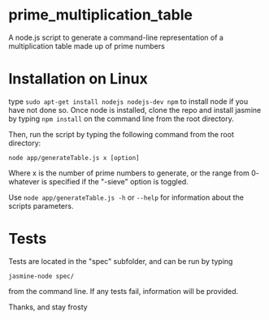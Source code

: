 # prime_multiplication_table
A node.js script to generate a command-line representation of a multiplication table made up of prime numbers

# Installation on Linux
type `sudo apt-get install nodejs nodejs-dev npm` to install node if you have not done so. Once node is installed, clone the repo 
and install jasmine by typing `npm install` on the command line from the root directory.

Then, run the script by typing the following command from the root directory:

`node app/generateTable.js x [option]`

Where x is the number of prime numbers to generate, or the range from 0- whatever is specified if the "-sieve" option is toggled.

Use `node app/generateTable.js -h` or `--help` for information about the scripts parameters.

# Tests
Tests are located in the "spec" subfolder, and can be run by typing

`jasmine-node spec/`

from the command line. If any tests fail, information will be provided.

Thanks, and stay frosty
